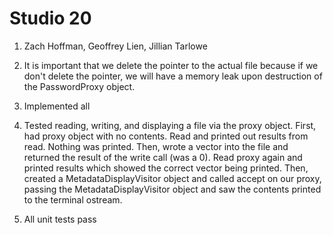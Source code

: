 # Studio 20
1. Zach Hoffman, Geoffrey Lien, Jillian Tarlowe

2. It is important that we delete the pointer to the actual file because if we don't delete the pointer, we will 
have a memory leak upon destruction of the PasswordProxy object.

3. Implemented all

4. Tested reading, writing, and displaying a file via the proxy object. First, had proxy object with no contents. Read and printed
out results from read. Nothing was printed. Then, wrote a vector into the file and returned the result of the write call (was a 0).
Read proxy again and printed results which showed the correct vector being printed. Then, created a MetadataDisplayVisitor object and 
called accept on our proxy, passing the MetadataDisplayVisitor object and saw the contents printed to the terminal ostream.

5. All unit tests pass